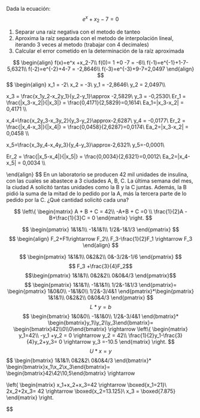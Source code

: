 Dada la ecuación:$$
e^x +x_2-7 =0
$$
1. Separar una raiz negativa con el metodo de tanteo
2. Aproxima la raíz separada con el metodo de interpolación lineal, iterando 3 veces al metodo (trabajar con 4 decimales)
3. Calcular el error cometido en la determinación de la raíz aproximada

$$
\begin{align}
f(x)=e^x +x_2-7\\
f(0)= 1 +0 -7 = -6\\
f(-1)=e^{-1}+1-7-5,6321\\
f(-2)=e^{-2}+4-7 = -2,8646\\
f(-3)=e^{-3}+9-7=2,0497
\end{align}
$$
$$
\begin{align}
x_1 = -2\\
x_2 = -3\\
y_1 = -2,8646\\
y_2 = 2,0497\\\\

x_3 = \frac{x_1y_2-x_2y_1}{y_2-y_1}\approx -2,5829\\
y_3 = -0,2530\\
Er_1 = \frac{|x_3-x_2|}{|x_3|} = \frac{0,4171}{2,5829}=0,1614\\
Ea_1=|x_3-x_2| = 0,4171 \\\\

x_4=\frac{x_2y_3-x_3y_2}{y_3-y_2}\approx-2,6287\\
y_4 = -0,0177\\
Er_2 = \frac{|x_4-x_3|}{|x_4|} = \frac{0,0458}{2,6287}=0,0174\\
Ea_2=|x_3-x_2| = 0,0458 \\\\

x_5=\frac{x_3y_4-x_4y_3}{y_4-y_3}\approx-2,6321\\ 
y_5=-0,0001\\

Er_2 = \frac{|x_5-x_4|}{|x_5|} = \frac{0,0034}{2,6321}=0,0012\\
Ea_2=|x_4-x_5| = 0,0034 \\\\

\end{align}
$$
En un laboratorio se producen 42 mil unidades de insulina, con las cuales se abastece
a 3 ciudades A, B, C. La última semana del mes, la ciudad A solicitó tantas unidades
como la B y la C juntas. Además, la B pidió la suma de la mitad de lo pedido por la A,
más la tercera parte de lo pedido por la C. ¿Qué cantidad solicitó cada una?

$$
\left\{
\begin{matrix}
A + B + C = 42\\
-A+B + C =0 \\
\frac{1}{2}A  -B+\frac{1}{3}C = 0
\end{matrix}
\right.
$$

$$
\begin{pmatrix}
1&1&1\\
-1&1&1\\
1/2&-1&1/3
\end{pmatrix}
$$
$$
\begin{align}
F_2+F1\rightarrow F_2\\
F_3-\frac{1}{2}F_1 \rightarrow F_3
\end{align}
$$

$$
\begin{pmatrix}
1&1&1\\
0&2&2\\
0&-3/2&-1/6
\end{pmatrix}
$$
$$
F_3 +\frac{3}{4}F_2$$
$$\begin{pmatrix}
1&1&1\\
0&2&2\\
0&0&4/3
\end{pmatrix}$$
$$
\begin{pmatrix}
1&1&1\\
-1&1&1\\
1/2&-1&1/3
\end{pmatrix}=
\begin{pmatrix}
1&0&0\\
-1&1&0\\
1/2&-3/4&1
\end{pmatrix}*\begin{pmatrix}
1&1&1\\
0&2&2\\
0&0&4/3
\end{pmatrix}
$$
$$L*y = b$$
$$
\begin{bmatrix}
1&0&0\\
-1&1&0\\
1/2&-3/4&1
\end{bmatrix}*
\begin{bmatrix}y_1\\y_2\\y_3\end{bmatrix}=
\begin{bmatrix}42\\0\\0\end{bmatrix} \rightarrow
\left\{
\begin{matrix}
y_1=42\\
-y_1 +y_2 = 0 \rightarrow y_2 = 42\\
\frac{1}{2}y_1-\frac{3}{4}y_2+y_3= 0 \rightarrow y_3 =-10.5
\end{matrix}
\right.
$$$$
U*x=y
$$
$$
\begin{bmatrix}
1&1&1\\
0&2&2\\
0&0&4/3
\end{bmatrix}*
\begin{bmatrix}x_1\\x_2\\x_3\end{bmatrix}=
\begin{bmatrix}42\\42\\10,5\end{bmatrix} \rightarrow

\left\{
\begin{matrix}
x_1+x_2+x_3=42 \rightarrow \boxed{x_1=21}\\
2x_2+2x_3= 42 \rightarrow \boxed{x_2=13.125}\\
x_3 = \boxed{7.875}
\end{matrix}
\right.

$$



